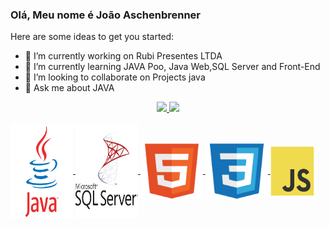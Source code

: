 ### Olá, Meu nome é João Aschenbrenner

Here are some ideas to get you started:

- 🔭 I’m currently working on Rubi Presentes LTDA
- 🌱 I’m currently learning JAVA Poo, Java Web,SQL Server and Front-End
- 👯 I’m looking to collaborate on Projects java
- 💬 Ask me about JAVA



<div align="center">
  <a href="https://github.com/Joao-Aschenbrenner">
  <img height="140em" src="https://github-readme-stats.vercel.app/api?username=Joao-Aschenbrenner&show_icons=true&theme=dark&include_all_commits=true&count_private=true"/>
  <img height="140em" src="https://github-readme-stats.vercel.app/api/top-langs/?username=Joao-Aschenbrenner&layout=compact&langs_count=7&theme=dark"/>
</div>

<div style="display: inline_block">
<br>

  <img align="center" alt="JAVA" height="150" width="100" src="https://raw.githubusercontent.com/devicons/devicon/master/icons/java/java-original-wordmark.svg" />

  <img align="center" alt="SQL SERVER" height="150" width="100" src="https://github.com/Joao-Aschenbrenner/Joao-Aschenbrenner/blob/main/devicon-master/icons/microsoftsqlserver/microsoft-sql-server-logo-svgrepo-com.svg" />

  <img align="center" alt="HTML" height="90" width="100" src="https://raw.githubusercontent.com/devicons/devicon/master/icons/html5/html5-original.svg" />

  <img align="center" alt="CSS" height="90" width="100" src="https://github.com/Joao-Aschenbrenner/Joao-Aschenbrenner/blob/main/devicon-master/icons/css3/css3-original.svg" />

  <img align="center" alt="JavaScript" height="80" width="70" src="https://raw.githubusercontent.com/devicons/devicon/master/icons/javascript/javascript-original.svg" />
  
</div>

##